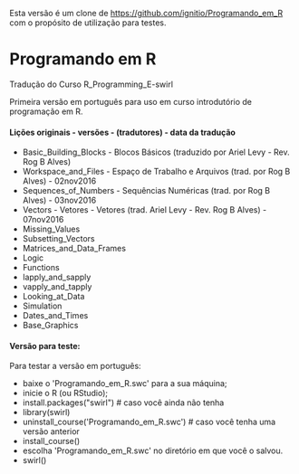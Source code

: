 Esta versão é um clone de https://github.com/ignitio/Programando_em_R
com o propósito de utilização para testes.

# Programando em R 

Tradução do Curso R_Programming_E-swirl

Primeira versão em português para uso em curso introdutório de programação em R.



#### Lições originais - versões - (tradutores) - data da tradução

* Basic_Building_Blocks - Blocos Básicos (traduzido por Ariel Levy - Rev. Rog B Alves)
* Workspace_and_Files - Espaço de Trabalho e Arquivos (trad. por Rog B Alves) - 02nov2016
* Sequences_of_Numbers - Sequências Numéricas (trad. por Rog B Alves) - 03nov2016
* Vectors - Vetores - Vetores (trad. Ariel Levy - Rev. Rog B Alves) - 07nov2016
* Missing_Values
* Subsetting_Vectors
* Matrices_and_Data_Frames
* Logic
* Functions
* lapply_and_sapply
* vapply_and_tapply
* Looking_at_Data
* Simulation
* Dates_and_Times
* Base_Graphics



#### Versão para teste:

Para testar a versão em português:

* baixe o 'Programando_em_R.swc' para a sua máquina;
* inicie o R (ou RStudio);
* install.packages("swirl") # caso você ainda não tenha
* library(swirl)
* uninstall_course('Programando_em_R.swc') # caso você tenha uma versão anterior
* install_course()
* escolha 'Programando_em_R.swc' no diretório em que você o salvou.
* swirl()
